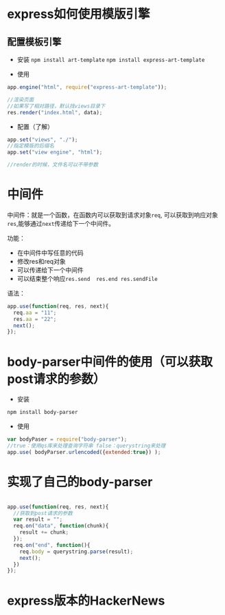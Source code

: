 # express如何使用模版引擎

## 配置模板引擎

+ 安装
`npm install art-template`
`npm install express-art-template`

+ 使用

```javascript
app.engine("html", require("express-art-template"));

//渲染页面
//如果写了相对路径，默认找views目录下
res.render("index.html", data);

```

+ 配置（了解）
```javascript
app.set("views", "./");
//指定模版的后缀名
app.set("view engine", "html");

//render的时候，文件名可以不带参数
```

# 中间件

中间件：就是一个函数，在函数内可以获取到请求对象`req`, 可以获取到响应对象`res`,能够通过`next`传递给下一个中间件。

功能：
  + 在中间件中写任意的代码
  + 修改res和req对象
  + 可以传递给下一个中间件
  + 可以结束整个响应`res.send  res.end res.sendFile`

语法：
```javascript
app.use(function(req, res, next){
  req.aa = "11";
  res.aa = "22";
  next();
});
```

# body-parser中间件的使用（可以获取post请求的参数）

+ 安装
```bash
npm install body-parser
```
+ 使用
```javascript
var bodyPaser = require("body-parser");
//true：使用qs库来处理查询字符串 false：querystring来处理
app.use( bodyParser.urlencoded({extended:true}) );
```

# 实现了自己的body-parser

```javascript

app.use(function(req, res, next){
  //获取到post请求的参数
  var result = "";
  req.on("data", function(chunk){
    result += chunk;
  });
  req.on("end", function(){
    req.body = querystring.parse(result);
    next();
  })
});

```

# express版本的HackerNews
